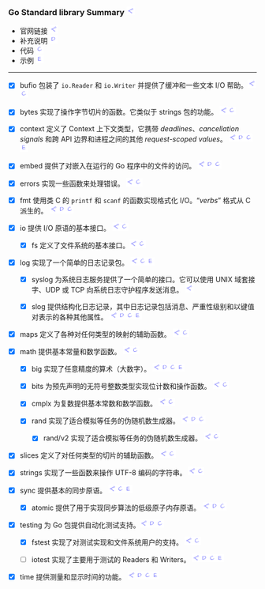 ### Go Standard library Summary      <a href="https://pkg.go.dev/std" target="_blank"><img src="./_rsc/link-src.drawio.png"/></a>

- 官网链接 <img src="./_rsc/link-src.drawio.png"/> 
- 补充说明  <img  src="./_rsc/link-others.drawio.png"/>
- 代码  <img src="./_rsc/link-code.drawio.png"/>
- 示例  <img src="./_rsc/link-exam.drawio.png"/>

---

- [x] bufio 包装了 `io.Reader` 和 `io.Writer` 并提供了缓冲和一些文本 I/O 帮助。<a href="https://pkg.go.dev/bufio" target="_blank"><img src="./_rsc/link-src.drawio.png" 
  id="code"/></a><a href="./bufio/code/bufio_test.go"   ><img src="./_rsc/link-code.drawio.png" 
  /></a>

- [x] bytes 实现了操作字节切片的函数。它类似于 strings 包的功能。       <a href="https://pkg.go.dev/bytes" target="_blank"><img src="./_rsc/link-src.drawio.png" 
  id="code"/></a><a href="./bytes/code/bytes_test.go"   ><img src="./_rsc/link-code.drawio.png" 
  /></a>

- [x] context 定义了 Context 上下文类型，它携带 *deadlines*、*cancellation signals* 和跨 API 边界和进程之间的其他 *request-scoped  values*。       <a href="https://pkg.go.dev/context" target="_blank"><img src="./_rsc/link-src.drawio.png" 
  id="other"/></a><a href="./context/context.md"  ><img  src="./_rsc/link-others.drawio.png" 
  id="code"/></a><a href="./context/code/context_test.go"   ><img src="./_rsc/link-code.drawio.png" 
  id="exam"/></a><a href="./context/context.md#exam"   ><img src="./_rsc/link-exam.drawio.png"
  /></a>

- [x] embed 提供了对嵌入在运行的 Go 程序中的文件的访问。      <a href="https://pkg.go.dev/embed" target="_blank"><img src="./_rsc/link-src.drawio.png" 
  id="other"/></a><a href="./embed/embed.md"  ><img  src="./_rsc/link-others.drawio.png" 
  id="code"/></a><a href="./embed/code/embed_test.go"   ><img src="./_rsc/link-code.drawio.png" 
  /></a>

- [x] errors 实现一些函数来处理错误。       <a href="https://pkg.go.dev/errors" target="_blank"><img src="./_rsc/link-src.drawio.png" 
  id="code"/></a><a href="./errors/code/errors_test.go"   ><img src="./_rsc/link-code.drawio.png" 
  /></a>


- [x] fmt 使用类 C 的 `printf` 和 `scanf` 的函数实现格式化 I/O。“*verbs*” 格式从 C 派生的。       <a href="https://pkg.go.dev/" target="_blank"><img src="./_rsc/link-src.drawio.png" 
  id="other"/></a><a href="./fmt/fmt.md"  ><img  src="./_rsc/link-others.drawio.png" 
  id="code"/></a><a href="./fmt/code/fmt_test.go"><img src="./_rsc/link-code.drawio.png" 
  /></a>


- [x] io 提供 I/O 原语的基本接口。       <a href="https://pkg.go.dev/io" target="_blank"><img src="./_rsc/link-src.drawio.png" 
  id="code"/></a><a href="./io/code/io_test.go"   ><img src="./_rsc/link-code.drawio.png" 
  /></a>

  - [x] fs 定义了文件系统的基本接口。<a href="https://pkg.go.dev/io/fs" target="_blank"><img src="./_rsc/link-src.drawio.png" 
  id="code"/></a><a href="./io/code/fs_test.go"   ><img src="./_rsc/link-code.drawio.png" 
  /></a>

- [x] log 实现了一个简单的日志记录包。       <a href="https://pkg.go.dev/log" target="_blank"><img src="./_rsc/link-src.drawio.png" 
  id="code"/></a><a href="./log/code/log_test.go"   ><img src="./_rsc/link-code.drawio.png" 
  id="exam"/></a><a href="./log/log.md#exam.md"   ><img src="./_rsc/link-exam.drawio.png"
  /></a>

  - [x] syslog 为系统日志服务提供了一个简单的接口。它可以使用 UNIX 域套接字、UDP 或 TCP 向系统日志守护程序发送消息。       <a href="https://pkg.go.dev/log/syslog"  target="_blank"><img src="./_rsc/link-src.drawio.png" /></a>

  - [x] slog 提供结构化日志记录，其中日志记录包括消息、严重性级别和以键值对表示的各种其他属性。       <a href="https://pkg.go.dev/log/slog" target="_blank"><img src="./_rsc/link-src.drawio.png" 
  id="other"/></a><a href="./log/slog.md"  ><img  src="./_rsc/link-others.drawio.png" 
  id="code"/></a><a href="./log/code/slog_test.go"   ><img src="./_rsc/link-code.drawio.png" 
  id="exam"/></a><a href="./log/slog.md#exam"   ><img src="./_rsc/link-exam.drawio.png"
  /></a>

- [x] maps 定义了各种对任何类型的映射的辅助函数。      <a href="https://pkg.go.dev/maps"  target="_blank"><img src="./_rsc/link-src.drawio.png" 
  id="code"/></a><a href="./maps/code/maps_test.go"   ><img src="./_rsc/link-code.drawio.png" 
  /></a>

- [x] math 提供基本常量和数学函数。        <a href="https://pkg.go.dev/math" target="_blank"><img src="./_rsc/link-src.drawio.png" 
  id="code"/></a><a href="./math/code/math_test.go"   ><img src="./_rsc/link-code.drawio.png" 
  /></a>

  - [x] big 实现了任意精度的算术（大数字）。        <a href="https://pkg.go.dev/math/big" target="_blank"><img src="./_rsc/link-src.drawio.png" 
  id="other"/></a><a href="./math/big.md"  ><img  src="./_rsc/link-others.drawio.png" 
  id="code"/></a><a href="./math/code/big_test.go"   ><img src="./_rsc/link-code.drawio.png" 
  id="exam"/></a><a href="./math/big.md#exam"   ><img src="./_rsc/link-exam.drawio.png"
  /></a>

  - [x] bits 为预先声明的无符号整数类型实现位计数和操作函数。        <a href="https://pkg.go.dev/math/bits" target="_blank"><img src="./_rsc/link-src.drawio.png" 
  id="code"/></a><a href="./math/code/bits_test.go"   ><img src="./_rsc/link-code.drawio.png" 
  /></a>

  - [x] cmplx 为复数提供基本常数和数学函数。        <a href="https://pkg.go.dev/math/cmplx" target="_blank"><img src="./_rsc/link-src.drawio.png" 
  id="code"/></a><a href="./math/code/cmplx_test.go"   ><img src="./_rsc/link-code.drawio.png" 
  /></a>

  - [x] rand 实现了适合模拟等任务的伪随机数生成器。       <a href="https://pkg.go.dev/math/rand" target="_blank"><img src="./_rsc/link-src.drawio.png" 
  id="other"/></a><a href="./math/rand.md"  ><img  src="./_rsc/link-others.drawio.png" 
  id="code"/></a><a href="./math/code/rand_test.go"   ><img src="./_rsc/link-code.drawio.png" 
  /></a>
      - [x] rand/v2 实现了适合模拟等任务的伪随机数生成器。       <a href="https://pkg.go.dev/math/rand/v2" target="_blank"><img src="./_rsc/link-src.drawio.png" 
  id="code"/></a><a href="./math/code/randv2_test.go"   ><img src="./_rsc/link-code.drawio.png" 
  /></a>

- [x] slices 定义了对任何类型的切片的辅助函数。      <a href="https://pkg.go.dev/slices"  target="_blank"><img src="./_rsc/link-src.drawio.png" 
  id="code"/></a><a href="./slices/code/slices_test.go"   ><img src="./_rsc/link-code.drawio.png" 
  /></a>


- [x] strings 实现了一些函数来操作 UTF-8 编码的字符串。      <a href="https://pkg.go.dev/strings "  target="_blank"><img src="./_rsc/link-src.drawio.png" 
  id="code"/></a><a href="./strings/strings.md"   ><img src="./_rsc/link-code.drawio.png" 
  /></a>

- [x] sync 提供基本的同步原语。        <a href="https://pkg.go.dev/sync" target="_blank"><img src="./_rsc/link-src.drawio.png" 
  id="code"/></a><a href="./sync/code/sync_test.go"   ><img src="./_rsc/link-code.drawio.png" 
  id="exam"/></a><a href="./sync/sync.md#exam"   ><img src="./_rsc/link-exam.drawio.png"
  /></a>
  - [x] atomic 提供了用于实现同步算法的低级原子内存原语。        <a href="https://pkg.go.dev/sync/atomic" target="_blank"><img src="./_rsc/link-src.drawio.png" 
  id="other"/></a><a href="./sync/atomic.md"  ><img  src="./_rsc/link-others.drawio.png" 
  id="code"/></a><a href="./sync/code/atomic_test.go"   ><img src="./_rsc/link-code.drawio.png" 
  /></a>

- [x] testing 为 Go 包提供自动化测试支持。<a href="https://pkg.go.dev/testing" target="_blank"><img src="./_rsc/link-src.drawio.png" 
  id="other"/></a><a href="./testing/testing.md"  ><img  src="./_rsc/link-others.drawio.png" 
  id="code"/></a><a href="./testing/code/testing_test.go"   ><img src="./_rsc/link-code.drawio.png" 
  /></a>
  
  - [x] fstest 实现了对测试实现和文件系统用户的支持。      <a href="https://pkg.go.dev/testing/fstest" target="_blank"><img src="./_rsc/link-src.drawio.png" 
  id="code"/></a><a href="./testing/code/fstest_test.go"   ><img src="./_rsc/link-code.drawio.png" 
  /></a>
  
  - [ ] iotest 实现了主要用于测试的 Readers 和 Writers。        <a href="https://pkg.go.dev/testing/iotest" target="_blank"><img src="./_rsc/link-src.drawio.png" 
  id="other"/></a><a href="#"  ><img  src="./_rsc/link-others.drawio.png" 
  id="code"/></a><a href="#"   ><img src="./_rsc/link-code.drawio.png" 
  id="exam"/></a><a href="#exam"   ><img src="./_rsc/link-exam.drawio.png"
  /></a>


- [x] time 提供测量和显示时间的功能。      <a href="https://pkg.go.dev/time" target="_blank"><img src="./_rsc/link-src.drawio.png" 
  id="other"/></a><a href="./time/time.md"  ><img  src="./_rsc/link-others.drawio.png" 
  id="code"/></a><a href="./time/code/time_test.go"   ><img src="./_rsc/link-code.drawio.png" 
  id="exam"/></a><a href="./time/time.md#exam"   ><img src="./_rsc/link-exam.drawio.png"
  /></a>



<!-- 

- [ ]         <a href="https://pkg.go.dev/#" target="_blank"><img src="./_rsc/link-src.drawio.png" 
  id="other"/></a><a href="#"  ><img  src="./_rsc/link-others.drawio.png" 
  id="code"/></a><a href="#"   ><img src="./_rsc/link-code.drawio.png" 
  id="exam"/></a><a href="#exam"   ><img src="./_rsc/link-exam.drawio.png"
  /></a>

-->
